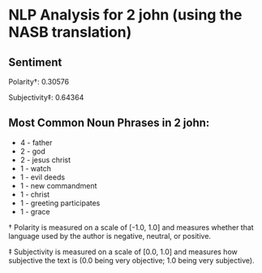# NLP Analysis for 2 john (using the NASB translation)

## Sentiment

Polarity†: 0.30576

Subjectivity‡: 0.64364

## Most Common Noun Phrases in 2 john:

 * 4	-  father
 * 2	-  god
 * 2	-  jesus christ
 * 1	-  watch
 * 1	-  evil deeds
 * 1	-  new commandment
 * 1	-  christ
 * 1	-  greeting participates
 * 1	-  grace


† Polarity is measured on a scale of [-1.0, 1.0] and measures whether that language used by the author is negative, neutral, or positive.

‡ Subjectivity is measured on a scale of [0.0, 1.0] and measures how subjective the text is (0.0 being very objective; 1.0 being very subjective).